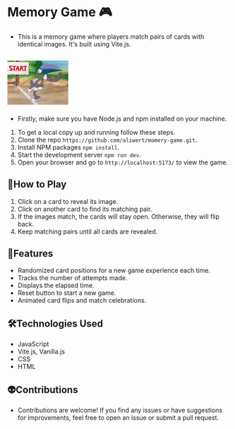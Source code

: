 # Memory Game 🎮
- This is a memory game where players match pairs of cards with identical images. It's built using Vite.js.

## <img src="image-1.png" alt="Getting Started" height="100"/>
- Firstly, make sure you have Node.js and npm installed on your machine.
1. To get a local copy up and running follow these steps.
2. Clone the repo `https://github.com/aliwert/momery-game.git`.
3. Install NPM packages `npm install`.
4. Start the development server `npm run dev`.
5. Open your browser and go to `http://localhost:5173/` to view the game.

## 👻How to Play
1. Click on a card to reveal its image.
2. Click on another card to find its matching pair.
3. If the images match, the cards will stay open. Otherwise, they will flip back.
4. Keep matching pairs until all cards are revealed.

## 🤖Features
- Randomized card positions for a new game experience each time.
- Tracks the number of attempts made.
- Displays the elapsed time.
- Reset button to start a new game.
- Animated card flips and match celebrations.
## 🛠️Technologies Used
- JavaScript
- Vite.js, Vanilla.js
- CSS
- HTML
## 👽Contributions
- Contributions are welcome! If you find any issues or have suggestions for improvements, feel free to open an issue or submit a pull request.
